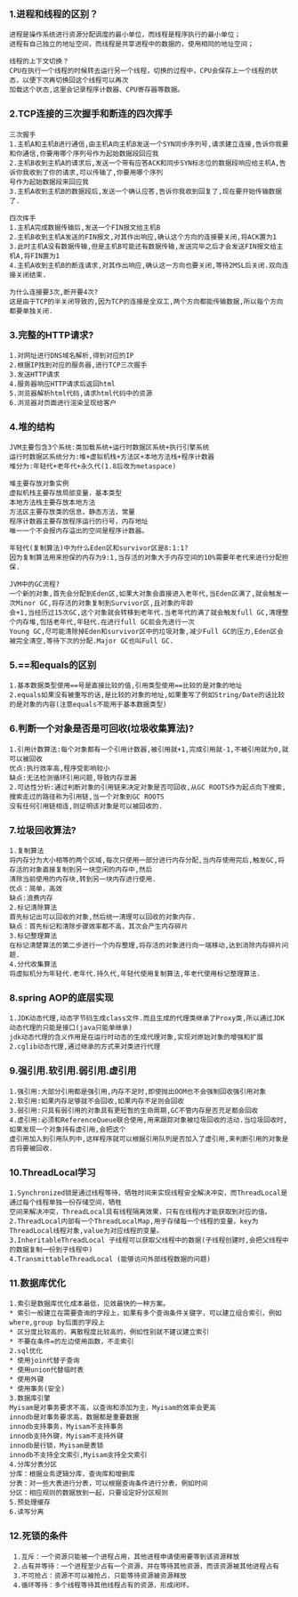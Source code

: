 ### 1.进程和线程的区别？
    进程是操作系统进行资源分配调度的最小单位，而线程是程序执行的最小单位；
    进程有自己独立的地址空间，而线程是共享进程中的数据的，使用相同的地址空间；
    
    线程的上下文切换？
    CPU在执行一个线程的时候转去运行另一个线程，切换的过程中，CPU会保存上一个线程的状态，以便下次再切换回这个线程可以再次
    加载这个状态,这里会记录程序计数器、CPU寄存器等数据。

### 2.TCP连接的三次握手和断连的四次挥手
    三次握手
    1.主机A和主机B进行通信,由主机A向主机B发送一个SYN同步序列号,请求建立连接,告诉你我要和你通信,你要用哪个序列号作为起始数据段回应我
    2.主机B收到主机A的请求后,发送一个带有应答ACK和同步SYN标志位的数据段响应给主机A,告诉你我收到了你的请求,可以传输了,你要用哪个序列
    号作为起始数据段来回应我
    3.主机A收到主机B的数据段后,发送一个确认应答,告诉你我收到回复了,现在要开始传输数据了.

    四次挥手
    1.主机A完成数据传输后,发送一个FIN报文给主机B
    2.主机B收到主机A发送的FIN报文,对其作出响应,确认这个方向的连接要关闭,将ACK置为1
    3.此时主机A没有数据传输,但是主机B可能还有数据传输,发送完毕之后才会发送FIN报文给主机A,将FIN置为1
    4.主机A收到主机B的断连请求,对其作出响应,确认这一方向也要关闭,等待2MSL后关闭.双向连接关闭结束.
    
    为什么连接要3次,断开要4次?
    这是由于TCP的半关闭导致的,因为TCP的连接是全双工,两个方向都能传输数据,所以每个方向都要单独关闭.

### 3.完整的HTTP请求?
    1.对网址进行DNS域名解析,得到对应的IP
    2.根据IP找到对应的服务器,进行TCP三次握手
    3.发送HTTP请求
    4.服务器响应HTTP请求后返回html
    5.浏览器解析html代码,请求html代码中的资源
    6.浏览器对页面进行渲染呈现给客户

### 4.堆的结构
    JVM主要包含3个系统:类加载系统+运行时数据区系统+执行引擎系统
    运行时数据区系统分为:堆+虚拟机栈+方法区+本地方法栈+程序计数器
    堆分为:年轻代+老年代+永久代(1.8后改为metaspace)
    
    堆主要存放对象实例
    虚拟机栈主要存放局部变量，基本类型
    本地方法栈主要存放本地方法
    方法区主要存放类的信息，静态方法，常量
    程序计数器主要存放程序运行的行号，内存地址
    唯一一个不会报内存溢出的空间是程序计数器。
    
    年轻代(复制算法)中为什么Eden区和survivor区是8:1:1?
    因为复制算法用来担保的内存为9:1,当存活的对象大于内存空间的10%需要年老代来进行分配担保.

    JVM中的GC流程?
    一个新的对象,首先会分配到Eden区,如果大对象会直接进入老年代,当Eden区满了,就会触发一次Minor GC,将存活的对象复制到Survivor区,且对象的年龄
    会+1,当经历过15次GC,这个对象就会转移到老年代.当老年代的满了就会触发full GC,清理整个内存堆,包括老年代,年轻代.在进行full GC前会先进行一次
    Young GC,尽可能清除掉Eden和survivor区中的垃圾对象,减少Full GC的压力,Eden区会被完全清空,等待下次的分配.Major GC也叫Full GC.

### 5.==和equals的区别
    1.基本数据类型使用==号是直接比较的值,引用类型使用==比较的是对象的地址
    2.equals如果没有被重写的话,是比较的对象的地址,如果重写了例如String/Date的话比较的是对象的内容(注意equals不能用于基本数据类型)

### 6.判断一个对象是否是可回收(垃圾收集算法)?
    1.引用计数算法:每个对象都有一个引用计数器,被引用就+1,完成引用就-1,不被引用就为0,就可以被回收
    优点:执行效率高,程序受影响较小
    缺点:无法检测循环引用问题,导致内存泄漏
    2.可达性分析:通过判断对象的引用链来决定对象是否可回收,从GC ROOTS作为起点向下搜索,搜索走过的路径称为引用链,当一个对象到GC ROOTS
    没有任何引用链相连,则证明该对象是可以被回收的.

### 7.垃圾回收算法?
    1.复制算法
    将内存分为大小相等的两个区域,每次只使用一部分进行内存分配,当内存使用完后,触发GC,将存活的对象直接复制到另一块空闲的内存中,然后
    清除当前使用的内存块,转到另一块内存进行使用.
    优点：简单，高效
    缺点:浪费内存
    2.标记清除算法
    首先标记出可以回收的对象,然后统一清理可以回收的对象内存.
    缺点：首先标记和清除步骤效率都不高，其次会产生内存碎片
    3.标记整理算法
    在标记清楚算法的第二步进行一个内存整理,将存活的对象进行向一端移动,达到消除内存碎片问题.
    4.分代收集算法
    将虚拟机分为年轻代.老年代.持久代,年轻代使用复制算法,年老代使用标记整理算法.
    
### 8.spring AOP的底层实现
    1.JDK动态代理,动态字节码生成class文件.而且生成的代理类继承了Proxy类,所以通过JDK动态代理的只能是接口(java只能单继承)
    jdk动态代理的含义作用是在运行时动态的生成代理对象,实现对原始对象的增强和扩展
    2.cglib动态代理,通过继承的方式来对类进行代理
    
### 9.强引用.软引用.弱引用.虚引用
    1.强引用:大部分引用都是强引用,内存不足时,即使抛出OOM也不会强制回收强引用对象
    2.软引用:如果内存足够就不会回收,如果内存不足则会回收
    3.弱引用:只具有弱引用的对象具有更短暂的生命周期,GC不管内存是否充足都会回收
    4.虚引用:必须和ReferenceQueue联合使用,用来跟踪对象被垃圾回收的活动.当垃圾回收时,如果发现一个对象持有虚引用,会把这个
    虚引用加入到引用队列中,这样程序就可以根据引用队列是否加入了虚引用,来判断引用的对象是否将要被回收.

### 10.ThreadLocal学习
    1.Synchronized锁是通过线程等待，牺牲时间来实现线程安全解决冲突，而ThreadLocal是通过每个线程单独一份存储空间，牺牲
    空间来解决冲突，ThreadLocal具有线程隔离效果，只有在线程内才能获取到对应的值。
    2.ThreadLocal内部有一个ThreadLocalMap,用于存储每一个线程的变量，key为ThreadLocal线程对象,value为对应线程的变量。
    3.InheritableThreadLocal 子线程可以获取父线程中的数据(子线程创建时,会把父线程中的数据复制一份到子线程中)
    4.TransmittableThreadLocal (能够访问外部线程数据的问题)

### 11.数据库优化
    1.索引是数据库优化成本最低，见效最快的一种方案。
    * 索引一般建立在需要查询的字段上，如果有多个查询条件关键字，可以建立组合索引，例如where,group by后面的字段上
    * 区分度比较高的，离散程度比较高的，例如性别就不建议建立索引
    * 不要在条件=的左边使用函数，不走索引
    2.sql优化
    * 使用join代替子查询
    * 使用union代替临时表
    * 使用外键
    * 使用事务(安全)
    3.数据库引擎
    Myisam是对事务要求不高，以查询和添加为主，Myisam的效率会更高
    innodb是对事务要求高，数据都是重要数据
    innodb支持事务，Myisam不支持事务
    innodb支持外键，Myisam不支持外键
    innodb是行锁，Myisam是表锁
    innodb不支持全文索引,Myisam支持全文索引
    4.分库分表分区
    分库：根据业务逻辑分库，查询库和增删库
    分表：对一些大表进行分表，可以根据查询条件进行分表，例如时间
    分区：相应规则的数据放到一起，只要设定好分区规则
    5.预处理缓存
    6.读写分离

### 12.死锁的条件
     1.互斥：一个资源只能被一个进程占用，其他进程申请使用要等到该资源释放
     2.占有并等待：一个进程至少占有一个资源，并在等待其他资源，而该资源被其他进程占有
     3.不可抢占：资源不可以被抢占，只能等待资源被资源释放
     4.循环等待：多个线程等待其他线程占有的资源，形成闭环。
